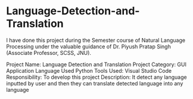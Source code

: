 # Language-Detection-and-Translation
I have done this project during the Semester course of Natural Language Processing under the 
valuable guidance of Dr. Piyush Pratap Singh (Associate Professor, SCSS, JNU). 

Project Name: Language Detection and Translation 
Project Category: GUI Application 
Language Used Python 
Tools Used: Visual Studio Code 
Responsibility: To develop this project 
Description: It detect any language inputted by user and then 
they can translate detected language into any 
language
